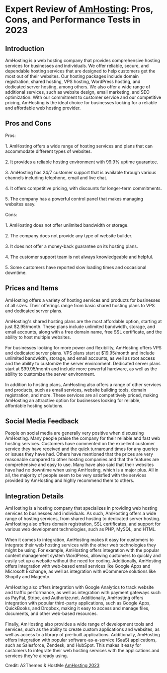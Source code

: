 <h1>Expert Review of <a href="https://a2themes.com/amhosting-reviews">AmHosting</a>: Pros, Cons, and Performance Tests in 2023</h1>
<h2>Introduction</h2>
AmHosting is a web hosting company that provides comprehensive hosting services for businesses and individuals. We offer reliable, secure, and dependable hosting services that are designed to help customers get the most out of their websites. Our hosting packages include domain registration, shared hosting, VPS hosting, WordPress hosting, and dedicated server hosting, among others. We also offer a wide range of additional services, such as website design, email marketing, and SEO optimization. With our commitment to customer service and our competitive pricing, AmHosting is the ideal choice for businesses looking for a reliable and affordable web hosting provider.
<h2>Pros and Cons</h2>
Pros:<br><br>1. AmHosting offers a wide range of hosting services and plans that can accommodate different types of websites.<br><br>2. It provides a reliable hosting environment with 99.9% uptime guarantee.<br><br>3. AmHosting has 24/7 customer support that is available through various channels including telephone, email and live chat.<br><br>4. It offers competitive pricing, with discounts for longer-term commitments.<br><br>5. The company has a powerful control panel that makes managing websites easy.<br><br>Cons:<br><br>1. AmHosting does not offer unlimited bandwidth or storage.<br><br>2. The company does not provide any type of website builder.<br><br>3. It does not offer a money-back guarantee on its hosting plans.<br><br>4. The customer support team is not always knowledgeable and helpful.<br><br>5. Some customers have reported slow loading times and occasional downtime.
<h2>Prices and Items</h2>
AmHosting offers a variety of hosting services and products for businesses of all sizes. Their offerings range from basic shared hosting plans to VPS and dedicated server plans. <br><br>AmHosting's shared hosting plans are the most affordable option, starting at just $2.95/month. These plans include unlimited bandwidth, storage, and email accounts, along with a free domain name, free SSL certificate, and the ability to host multiple websites. <br><br>For businesses looking for more power and flexibility, AmHosting offers VPS and dedicated server plans. VPS plans start at $19.95/month and include unlimited bandwidth, storage, and email accounts, as well as root access and the ability to customize the server environment. Dedicated server plans start at $99.95/month and include more powerful hardware, as well as the ability to customize the server environment. <br><br>In addition to hosting plans, AmHosting also offers a range of other services and products, such as email services, website building tools, domain registration, and more. These services are all competitively priced, making AmHosting an attractive option for businesses looking for reliable, affordable hosting solutions.
<h2>Social Media Feedback</h2>
People on social media are generally very positive when discussing AmHosting. Many people praise the company for their reliable and fast web hosting services. Customers have commented on the excellent customer service they have received and the quick turnaround times for any queries or issues they have had. Others have mentioned that the prices are very reasonable compared to other hosting companies and that the features are comprehensive and easy to use. Many have also said that their websites have had no downtime when using AmHosting, which is a major plus. All in all, the majority of people seem to be very satisfied with the services provided by AmHosting and highly recommend them to others.
<h2>Integration Details</h2>
AmHosting is a hosting company that specializes in providing web hosting services to businesses and individuals. As such, AmHosting offers a wide range of hosting services, from shared hosting to dedicated server hosting. AmHosting also offers domain registration, SSL certificates, and support for various web development technologies, such as PHP, MySQL, and HTML.<br><br>When it comes to integration, AmHosting makes it easy for customers to integrate their web hosting services with the other web technologies they might be using. For example, AmHosting offers integration with the popular content management system WordPress, allowing customers to quickly and easily set up a website without the need for coding. Additionally, AmHosting offers integration with web-based email services like Google Apps and Microsoft Exchange, as well as integration with eCommerce solutions like Shopify and Magento.<br><br>AmHosting also offers integration with Google Analytics to track website and traffic performance, as well as integration with payment gateways such as PayPal, Stripe, and Authorize.net. Additionally, AmHosting offers integration with popular third-party applications, such as Google Apps, QuickBooks, and Dropbox, making it easy to access and manage files, documents, and other web-based resources.<br><br>Finally, AmHosting also provides a wide range of development tools and services, such as the ability to create custom applications and websites, as well as access to a library of pre-built applications. Additionally, AmHosting offers integration with popular software-as-a-service (SaaS) applications, such as Salesforce, Zendesk, and HubSpot. This makes it easy for customers to integrate their web hosting services with the applications and services they’re already using.
<p>Credit: A2Themes & HostMe <a href="https://a2themes.com/amhosting-reviews">AmHosting 2023</a></p>